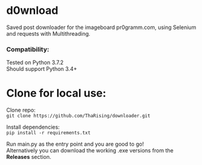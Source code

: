# d0wnload

Saved post downloader for the imageboard pr0gramm.com, using Selenium and requests with Multithreading.

### Compatibility:

Tested on Python 3.7.2  
Should support Python 3.4+

# Clone for local use:

Clone repo:  
`git clone https://github.com/ThaRising/downloader.git`

Install dependencies:   
`pip install -r requirements.txt`  

Run main.py as the entry point and you are good to go!  
Alternatively you can download the working .exe versions from the **Releases** section.